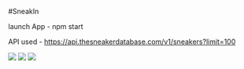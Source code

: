#SneakIn

launch App - npm start

API used - https://api.thesneakerdatabase.com/v1/sneakers?limit=100

![](https://img.shields.io/badge/Design-Figma-informational?style=flat&logo=figma&logoColor=white&color=DC143C)
![](https://img.shields.io/badge/Design-Photoshop-informational?style=flat&logo=adobe-photoshop&logoColor=white&color=DC143C)
![](https://img.shields.io/badge/code-React-informational?style=flat&logo=react&logoColor=white&color=FFD700)
